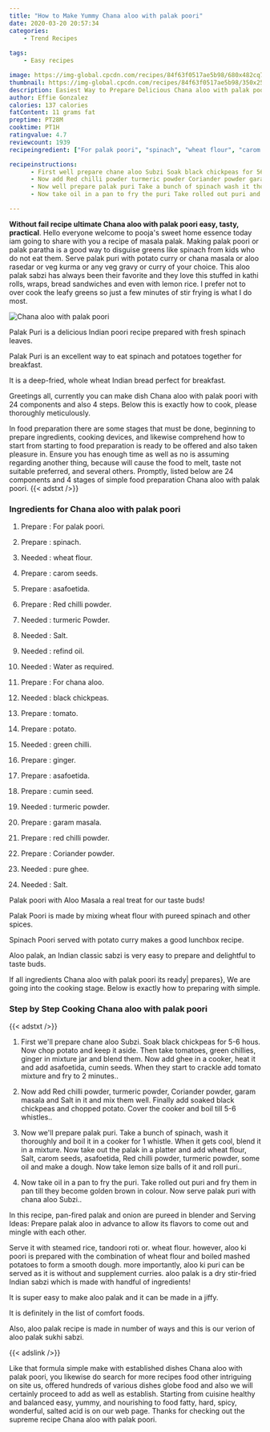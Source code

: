 ```yaml
---
title: "How to Make Yummy Chana aloo with palak poori"
date: 2020-03-20 20:57:34
categories:
    - Trend Recipes
    
tags:
    - Easy recipes

image: https://img-global.cpcdn.com/recipes/84f63f0517ae5b98/680x482cq70/chana-aloo-with-palak-poori-recipe-main-photo.jpg
thumbnail: https://img-global.cpcdn.com/recipes/84f63f0517ae5b98/350x250cq70/chana-aloo-with-palak-poori-recipe-main-photo.jpg
description: Easiest Way to Prepare Delicious Chana aloo with palak poori with 24 ingredients and 4 stages of easy cooking.
author: Effie Gonzalez
calories: 137 calories
fatContent: 11 grams fat
preptime: PT28M
cooktime: PT1H
ratingvalue: 4.7
reviewcount: 1939
recipeingredient: ["For palak poori", "spinach", "wheat flour", "carom seeds", "asafoetida", "Red chilli powder", "turmeric Powder", "Salt", "refind oil", "Water as required", "For chana aloo", "black chickpeas", "tomato", "potato", "green chilli", "ginger", "asafoetida", "cumin seed", "turmeric powder", "garam masala", "red chilli powder", "Coriander powder", "pure ghee", "Salt"]

recipeinstructions: 
      - First well prepare chane aloo Subzi Soak black chickpeas for 56 hous Now chop potato and keep it aside Then take tomatoes green chillies ginger in mixture jar and blend them Now add ghee in a cooker heat it and add asafoetida cumin seeds When they start to crackle add tomato mixture and fry to 2 minutes 
      - Now add Red chilli powder turmeric powder Coriander powder garam masala and Salt in it and mix them well Finally add soaked black chickpeas and chopped potato Cover the cooker and boil till 56 whistles 
      - Now well prepare palak puri Take a bunch of spinach wash it thoroughly and boil it in a cooker for 1 whistle When it gets cool blend it in a mixture Now take out the palak in a platter and add wheat flour Salt carom seeds asafoetida Red chilli powder turmeric powder some oil and make a dough Now take lemon size balls of it and roll puri 
      - Now take oil in a pan to fry the puri Take rolled out puri and fry them in pan till they become golden brown in colour Now serve palak puri with chana aloo Subzi

---
```




**Without fail recipe ultimate Chana aloo with palak poori easy, tasty, practical**. Hello everyone welcome to pooja&#39;s sweet home essence today iam going to share with you a recipe of masala palak. Making palak poori or palak paratha is a good way to disguise greens like spinach from kids who do not eat them. Serve palak puri with potato curry or chana masala or aloo rasedar or veg kurma or any veg gravy or curry of your choice. This aloo palak sabzi has always been their favorite and they love this stuffed in kathi rolls, wraps, bread sandwiches and even with lemon rice. I prefer not to over cook the leafy greens so just a few minutes of stir frying is what I do most.


![Chana aloo with palak poori](https://img-global.cpcdn.com/recipes/84f63f0517ae5b98/680x482cq70/chana-aloo-with-palak-poori-recipe-main-photo.jpg "Chana aloo with palak poori")



Palak Puri is a delicious Indian poori recipe prepared with fresh spinach leaves.

Palak Puri is an excellent way to eat spinach and potatoes together for breakfast.

It is a deep-fried, whole wheat Indian bread perfect for breakfast.


Greetings all, currently you can make dish Chana aloo with palak poori with 24 components and also 4 steps. Below this is exactly how to cook, please thoroughly meticulously.

In food preparation there are some stages that must be done, beginning to prepare ingredients, cooking devices, and likewise comprehend how to start from starting to food preparation is ready to be offered and also taken pleasure in. Ensure you has enough time as well as no is assuming regarding another thing, because will cause the food to melt, taste not suitable preferred, and several others. Promptly, listed below are 24 components and 4 stages of simple food preparation Chana aloo with palak poori.
{{< adstxt />}}

### Ingredients for Chana aloo with palak poori


1. Prepare  : For palak poori.

1. Prepare  : spinach.

1. Needed  : wheat flour.

1. Prepare  : carom seeds.

1. Prepare  : asafoetida.

1. Prepare  : Red chilli powder.

1. Needed  : turmeric Powder.

1. Needed  : Salt.

1. Needed  : refind oil.

1. Needed  : Water as required.

1. Prepare  : For chana aloo.

1. Needed  : black chickpeas.

1. Prepare  : tomato.

1. Prepare  : potato.

1. Needed  : green chilli.

1. Prepare  : ginger.

1. Prepare  : asafoetida.

1. Prepare  : cumin seed.

1. Needed  : turmeric powder.

1. Prepare  : garam masala.

1. Prepare  : red chilli powder.

1. Prepare  : Coriander powder.

1. Needed  : pure ghee.

1. Needed  : Salt.


Palak poori with Aloo Masala a real treat for our taste buds!

Palak Poori is made by mixing wheat flour with pureed spinach and other spices.

Spinach Poori served with potato curry makes a good lunchbox recipe.

Aloo palak, an Indian classic sabzi is very easy to prepare and delightful to taste buds.


If all ingredients Chana aloo with palak poori its ready| prepares}, We are going into the cooking stage. Below is exactly how to preparing with simple.

### Step by Step Cooking Chana aloo with palak poori

{{< adstxt />}}


1. First we&#39;ll prepare chane aloo Subzi. Soak black chickpeas for 5-6 hous. Now chop potato and keep it aside. Then take tomatoes, green chillies, ginger in mixture jar and blend them. Now add ghee in a cooker, heat it and add asafoetida, cumin seeds. When they start to crackle add tomato mixture and fry to 2 minutes..



1. Now add Red chilli powder, turmeric powder, Coriander powder, garam masala and Salt in it and mix them well. Finally add soaked black chickpeas and chopped potato. Cover the cooker and boil till 5-6 whistles..



1. Now we&#39;ll prepare palak puri. Take a bunch of spinach, wash it thoroughly and boil it in a cooker for 1 whistle. When it gets cool, blend it in a mixture. Now take out the palak in a platter and add wheat flour, Salt, carom seeds, asafoetida, Red chilli powder, turmeric powder, some oil and make a dough. Now take lemon size balls of it and roll puri..



1. Now take oil in a pan to fry the puri. Take rolled out puri and fry them in pan till they become golden brown in colour. Now serve palak puri with chana aloo Subzi..




In this recipe, pan-fired palak and onion are pureed in blender and Serving Ideas: Prepare palak aloo in advance to allow its flavors to come out and mingle with each other.

Serve it with steamed rice, tandoori roti or. wheat flour. however, aloo ki poori is prepared with the combination of wheat flour and boiled mashed potatoes to form a smooth dough. more importantly, aloo ki puri can be served as it is without and supplement curries. aloo palak is a dry stir-fried Indian sabzi which is made with handful of ingredients!

It is super easy to make aloo palak and it can be made in a jiffy.

It is definitely in the list of comfort foods.

Also, aloo palak recipe is made in number of ways and this is our verion of aloo palak sukhi sabzi.


{{< adslink />}}

Like that formula simple make with established dishes Chana aloo with palak poori, you likewise do search for more recipes food other intriguing on site us, offered hundreds of various dishes globe food and also we will certainly proceed to add as well as establish. Starting from cuisine healthy and balanced easy, yummy, and nourishing to food fatty, hard, spicy, wonderful, salted acid is on our web page. Thanks for checking out the supreme recipe Chana aloo with palak poori.
